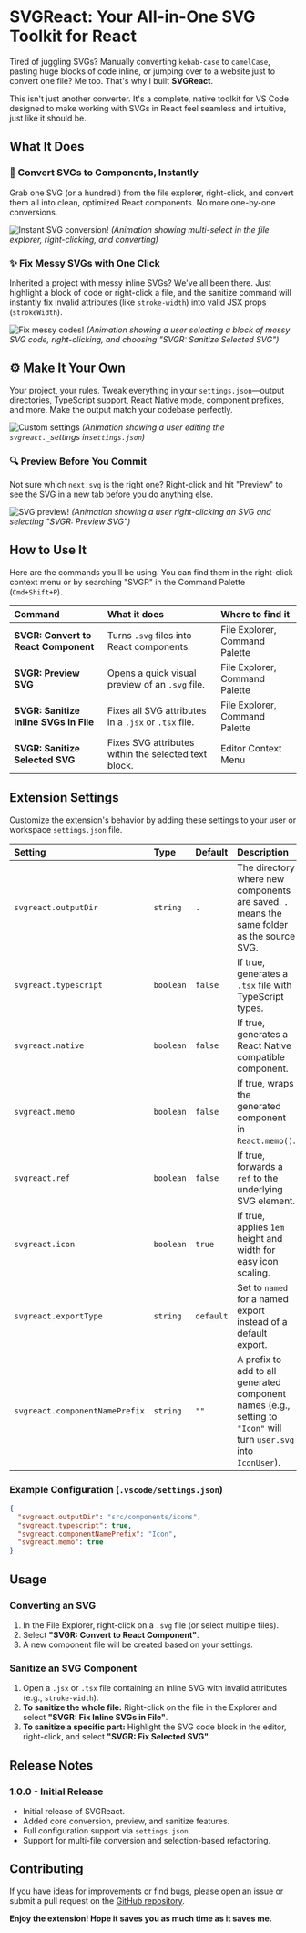 # SVGReact: Your All-in-One SVG Toolkit for React

Tired of juggling SVGs? Manually converting `kebab-case` to `camelCase`, pasting huge blocks of code inline, or jumping over to a website just to convert one file? Me too. That's why I built **SVGReact**.

This isn't just another converter. It's a complete, native toolkit for VS Code designed to make working with SVGs in React feel seamless and intuitive, just like it should be.

## What It Does

### 🚀 Convert SVGs to Components, Instantly

Grab one SVG (or a hundred!) from the file explorer, right-click, and convert them all into clean, optimized React components. No more one-by-one conversions.

![Instant SVG conversion!](https://pub-f746c03a0c4b41d0b834b41fd9188a31.r2.dev/svgr-conversion.gif)
_(Animation showing multi-select in the file explorer, right-clicking, and converting)_

### ✨ Fix Messy SVGs with One Click

Inherited a project with messy inline SVGs? We've all been there. Just highlight a block of code or right-click a file, and the sanitize command will instantly fix invalid attributes (like `stroke-width`) into valid JSX props (`strokeWidth`).

![Fix messy codes!](https://pub-f746c03a0c4b41d0b834b41fd9188a31.r2.dev/svgr-sanitize-select.gif)
_(Animation showing a user selecting a block of messy SVG code, right-clicking, and choosing "SVGR: Sanitize Selected SVG")_

## ⚙️ Make It Your Own

Your project, your rules. Tweak everything in your `settings.json`—output directories, TypeScript support, React Native mode, component prefixes, and more. Make the output match your codebase perfectly.

![Custom settings](https://pub-f746c03a0c4b41d0b834b41fd9188a31.r2.dev/svgr-settings.gif)
_(Animation showing a user editing the `svgreact._`settings in`settings.json`)_

### 🔍 Preview Before You Commit

Not sure which `next.svg` is the right one? Right-click and hit "Preview" to see the SVG in a new tab before you do anything else.

![SVG preview!](https://pub-f746c03a0c4b41d0b834b41fd9188a31.r2.dev/svgr-preview.gif)
_(Animation showing a user right-clicking an SVG and selecting "SVGR: Preview SVG")_

## How to Use It

Here are the commands you'll be using. You can find them in the right-click context menu or by searching "SVGR" in the Command Palette (`Cmd+Shift+P`).

| Command                                | What it does                                         | Where to find it               |
| :------------------------------------- | :--------------------------------------------------- | :----------------------------- |
| **SVGR: Convert to React Component**   | Turns `.svg` files into React components.            | File Explorer, Command Palette |
| **SVGR: Preview SVG**                  | Opens a quick visual preview of an `.svg` file.      | File Explorer, Command Palette |
| **SVGR: Sanitize Inline SVGs in File** | Fixes all SVG attributes in a `.jsx` or `.tsx` file. | File Explorer, Command Palette |
| **SVGR: Sanitize Selected SVG**        | Fixes SVG attributes within the selected text block. | Editor Context Menu            |

## Extension Settings

Customize the extension's behavior by adding these settings to your user or workspace `settings.json` file.

| Setting                        | Type      | Default   | Description                                                                                                        |
| :----------------------------- | :-------- | :-------- | :----------------------------------------------------------------------------------------------------------------- |
| `svgreact.outputDir`           | `string`  | `.`       | The directory where new components are saved. `.` means the same folder as the source SVG.                         |
| `svgreact.typescript`          | `boolean` | `false`   | If true, generates a `.tsx` file with TypeScript types.                                                            |
| `svgreact.native`              | `boolean` | `false`   | If true, generates a React Native compatible component.                                                            |
| `svgreact.memo`                | `boolean` | `false`   | If true, wraps the generated component in `React.memo()`.                                                          |
| `svgreact.ref`                 | `boolean` | `false`   | If true, forwards a `ref` to the underlying SVG element.                                                           |
| `svgreact.icon`                | `boolean` | `true`    | If true, applies `1em` height and width for easy icon scaling.                                                     |
| `svgreact.exportType`          | `string`  | `default` | Set to `named` for a named export instead of a default export.                                                     |
| `svgreact.componentNamePrefix` | `string`  | `""`      | A prefix to add to all generated component names (e.g., setting to `"Icon"` will turn `user.svg` into `IconUser`). |

### Example Configuration (`.vscode/settings.json`)

```json
{
  "svgreact.outputDir": "src/components/icons",
  "svgreact.typescript": true,
  "svgreact.componentNamePrefix": "Icon",
  "svgreact.memo": true
}
```

## Usage

### Converting an SVG

1. In the File Explorer, right-click on a `.svg` file (or select multiple files).
2. Select **"SVGR: Convert to React Component"**.
3. A new component file will be created based on your settings.

### Sanitize an SVG Component

1. Open a `.jsx` or `.tsx` file containing an inline SVG with invalid attributes (e.g., `stroke-width`).
2. **To sanitize the whole file:** Right-click on the file in the Explorer and select **"SVGR: Fix Inline SVGs in File"**.
3. **To sanitize a specific part:** Highlight the SVG code block in the editor, right-click, and select **"SVGR: Fix Selected SVG"**.

## Release Notes

### 1.0.0 - Initial Release

- Initial release of SVGReact.
- Added core conversion, preview, and sanitize features.
- Full configuration support via `settings.json`.
- Support for multi-file conversion and selection-based refactoring.

## Contributing

If you have ideas for improvements or find bugs, please open an issue or submit a pull request on the [GitHub repository](https://github.com/Pariola-droid/svg-react).

**Enjoy the extension! Hope it saves you as much time as it saves me.**
